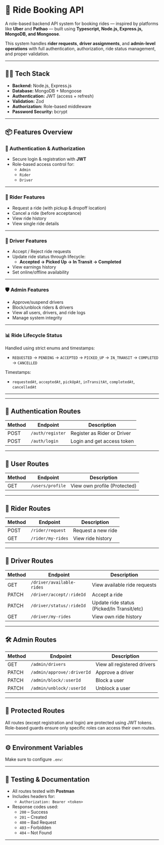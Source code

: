 # 🚖 Ride Booking API

A role-based backend API system for booking rides — inspired by platforms like **Uber** and **Pathao** — built using **Typescript, Node.js, Express.js, MongoDB, and Mongoose**.

This system handles **rider requests**, **driver assignments**, and **admin-level operations** with full authentication, authorization, ride status management, and proper validation.

---

## 🧑‍💻 Tech Stack

- **Backend:** Node.js, Express.js
- **Database:** MongoDB + Mongoose
- **Authentication:** JWT (access + refresh)
- **Validation:** Zod
- **Authorization:** Role-based middleware
- **Password Security:** bcrypt

---

## 📦 Features Overview

### 🔐 Authentication & Authorization
- Secure login & registration with **JWT**
- Role-based access control for:
  - `Admin`
  - `Rider`
  - `Driver`

---

### 👤 Rider Features
- Request a ride (with pickup & dropoff location)
- Cancel a ride (before acceptance)
- View ride history
- View single ride details

---

### 🚗 Driver Features
- Accept / Reject ride requests
- Update ride status through lifecycle:
  - **Accepted → Picked Up → In Transit → Completed**
- View earnings history
- Set online/offline availability

---

### 🛡️ Admin Features
- Approve/suspend drivers
- Block/unblock riders & drivers
- View all users, drivers, and ride logs
- Manage system integrity

---

### 📊 Ride Lifecycle Status
Handled using strict enums and timestamps:

- `REQUESTED` → `PENDING` → `ACCEPTED` → `PICKED_UP` → `IN_TRANSIT` → `COMPLETED` → `CANCELLED`

Timestamps:
- `requestedAt`, `acceptedAt`, `pickUpAt`, `inTransitAt`, `completedAt`, `cancelledAt`

---


---

## 🔐 Authentication Routes

| Method | Endpoint        | Description               |
|--------|-----------------|---------------------------|
| POST   | `/auth/register`| Register as Rider or Driver |
| POST   | `/auth/login`   | Login and get access token |

---

## 👤 User Routes

| Method | Endpoint        | Description               |
|--------|-----------------|---------------------------|
| GET    | `/users/profile`| View own profile (Protected) |

---

## 🚴 Rider Routes

| Method | Endpoint            | Description                     |
|--------|---------------------|---------------------------------|
| POST   | `/rider/request`    | Request a new ride              |
| GET    | `/rider/my-rides`   | View ride history               |

---

## 🚕 Driver Routes

| Method | Endpoint                    | Description                                |
|--------|-----------------------------|--------------------------------------------|
| GET    | `/driver/available-rides`   | View available ride requests               |
| PATCH  | `/driver/accept/:rideId`    | Accept a ride                              |
| PATCH  | `/driver/status/:rideId`    | Update ride status (Picked/In Transit/etc) |
| GET    | `/driver/my-rides`          | View own ride history                      |

---

## 🛠️ Admin Routes

| Method | Endpoint                     | Description                          |
|--------|------------------------------|--------------------------------------|
| GET    | `/admin/drivers`             | View all registered drivers          |
| PATCH  | `/admin/approve/:driverId`   | Approve a driver                     |
| PATCH  | `/admin/block/:userId`       | Block a user                         |
| PATCH  | `/admin/unblock/:userId`     | Unblock a user                       |

---

## 🔐 Protected Routes

All routes (except registration and login) are protected using JWT tokens. Role-based guards ensure only specific roles can access their own routes.

---

## ⚙️ Environment Variables

Make sure to configure `.env`:


---

## 🧪 Testing & Documentation

- All routes tested with **Postman**
- Includes headers for:
  - `Authorization: Bearer <token>`
- Response codes used:
  - `200` – Success  
  - `201` – Created  
  - `400` – Bad Request  
  - `403` – Forbidden  
  - `404` – Not Found  

---


